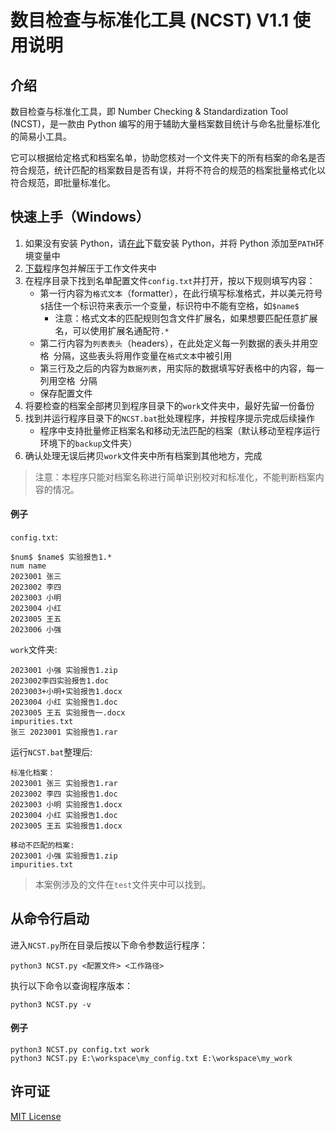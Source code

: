 
# 数目检查与标准化工具 (NCST) V1.1 使用说明

## 介绍

数目检查与标准化工具，即 Number Checking & Standardization Tool (NCST)，是一款由 Python 编写的用于辅助大量档案数目统计与命名批量标准化的简易小工具。


它可以根据给定格式和档案名单，协助您核对一个文件夹下的所有档案的命名是否符合规范，统计匹配的档案数目是否有误，并将不符合的规范的档案批量格式化以符合规范，即批量标准化。

## 快速上手（Windows）

1. 如果没有安装 Python，请[在此](https://www.python.org/downloads/)下载安装 Python，并将 Python 添加至`PATH`环境变量中
2. [下载](https://github.com/Dinosaur-MC/NCST_py/releases/latest)程序包并解压于工作文件夹中
3. 在程序目录下找到名单配置文件`config.txt`并打开，按以下规则填写内容：
   - 第一行内容为`格式文本`（formatter），在此行填写标准格式，并以美元符号`$`括住一个标识符来表示一个变量，标识符中不能有空格，如`$name$`
     - 注意：格式文本的匹配规则包含文件扩展名，如果想要匹配任意扩展名，可以使用扩展名通配符`.*`
   - 第二行内容为`列表表头`（headers），在此处定义每一列数据的表头并用空格` `分隔，这些表头将用作变量在`格式文本`中被引用
   - 第三行及之后的内容为`数据列表`，用实际的数据填写好表格中的内容，每一列用空格` `分隔
   - 保存配置文件
4. 将要检查的档案全部拷贝到程序目录下的`work`文件夹中，最好先留一份备份
5. 找到并运行程序目录下的`NCST.bat`批处理程序，并按程序提示完成后续操作
   - 程序中支持批量修正档案名和移动无法匹配的档案（默认移动至程序运行环境下的`backup`文件夹）
6. 确认处理无误后拷贝`work`文件夹中所有档案到其他地方，完成

> 注意：本程序只能对档案名称进行简单识别校对和标准化，不能判断档案内容的情况。

#### 例子

`config.txt`:

```
$num$ $name$ 实验报告1.*
num name
2023001 张三
2023002 李四
2023003 小明
2023004 小红
2023005 王五
2023006 小强
```
`work`文件夹:

```
2023001 小强 实验报告1.zip
2023002李四实验报告1.doc
2023003+小明+实验报告1.docx
2023004 小红 实验报告1.doc
2023005 王五 实验报告一.docx
impurities.txt
张三 2023001 实验报告1.rar
```

运行`NCST.bat`整理后:

```
标准化档案：
2023001 张三 实验报告1.rar
2023002 李四 实验报告1.doc
2023003 小明 实验报告1.docx
2023004 小红 实验报告1.doc
2023005 王五 实验报告1.docx

移动不匹配的档案:
2023001 小强 实验报告1.zip
impurities.txt
```

> 本案例涉及的文件在`test`文件夹中可以找到。

## 从命令行启动

进入`NCST.py`所在目录后按以下命令参数运行程序：

``` shell
python3 NCST.py <配置文件> <工作路径>
```

执行以下命令以查询程序版本：
``` shell
python3 NCST.py -v
```

#### 例子

``` shell
python3 NCST.py config.txt work
python3 NCST.py E:\workspace\my_config.txt E:\workspace\my_work
```

## 许可证

[MIT License](./LICENSE)
